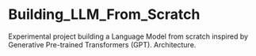 # Building_LLM_From_Scratch
Experimental project building a Language Model from scratch inspired by Generative Pre-trained Transformers (GPT). Architecture.
